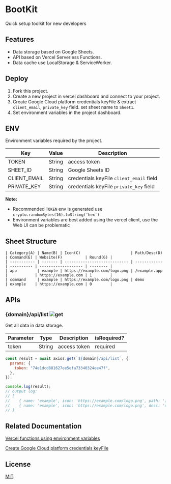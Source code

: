 # BootKit

Quick setup toolkit for new developers

## Features

- Data storage based on Google Sheets.
- API based on Vercel Serverless Functions.
- Data cache use LocalStorage & ServiceWorker.

## Deploy

1. Fork this project.
2. Create a new project in vercel dashboard and connect to your project.
3. Create Google Cloud platform credentials keyFile & extract `client_email`, `private_key` field. set sheet name to `Sheet1`.
4. Set environment variables in the project dashboard.

## ENV

Environment variables required by the project.

| Key          | Value  | Description                              |
| ------------ | ------ | ---------------------------------------- |
| TOKEN        | String | access token                             |
| SHEET_ID     | String | Google Sheets ID                         |
| CLIENT_EMAIL | String | credentials keyFile `client_email` field |
| PRIVATE_KEY  | String | credentials keyFile `private_key` field  |

**Note:**

- Recommended `TOKEN` env is generated use `crypto.randomBytes(16).toString('hex')`
- Environment variables are best added using the vercel client, use the Web UI can be problematic

## Sheet Structure

```
| Category(A) | Name(B) | Icon(C)                      | Path/Desc(D) | Command(E) | Website(F)          | Round(G) |
| ----------- | ------- | ---------------------------- | ------------ | ---------- | ------------------- | -------- |
| app         | example | https://example.com/logo.png | /example.app |            | https://example.com | 1        |
| command     | example | https://example.com/logo.png | demo         | example    | https://example.com | 0        |
```

## APIs

### {domain}/api/list ![get](https://img.shields.io/badge/HTTP-GET-orange)

Get all data in data storage.

| Parameter | Type   | Description  | isRequired? |
| --------- | ------ | ------------ | ----------- |
| token     | String | access token | required    |

```js
const result = await axios.get(`${domain}/api/list`, {
  params: {
    token: "74e1dcd881627ee5efa73340324ee47f",
  },
});

console.log(result);
// output log:
// [
//    { name: 'example', icon: 'https://example.com/logo.png', path: '/Applications/example.app', website: 'https://example.com', category: 'app', round: 1 },
//    { name: 'example', icon: 'https://example.com/logo.png', desc: 'demo', command: 'example', website: 'https://example.com', category: 'command', round: 1 }
// ]
```

## Related Documentation

[Vercel functions using environment variables](https://vercel.com/docs/concepts/functions/serverless-functions/quickstart#using-environment-variables)

[Create Google Cloud platform credentials keyFile](https://medium.com/@sakkeerhussainp/google-sheet-as-your-database-for-node-js-backend-a79fc5a6edd9)

## License

[MIT](LICENSE).
